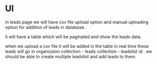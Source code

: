 # UI
 in leads page we will have csv file upload option and manual uploading option for addition of leads in database. 

it will have a table which will be paginated and show the leads data.

when we upload a csv file it will be added in the table in real time 
these leads will go in organizaion collection - leads collection - leadslist id . 
we should be able to create multiple leadslist and add leads to them.

